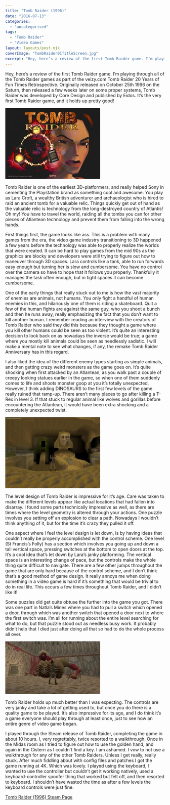 ```yaml
---
title: "Tomb Raider (1996)"
date: "2016-07-13"
categories: 
  - "uncategorised"
tags: 
  - "Tomb Raider"
  - "Video Games"
layout: layouts/post.njk
coverImage: "TombRaider01TitleScreen.jpg"
excerpt: "Hey, here’s a review of the first Tomb Raider game. I’m playing through all of the Tomb Raider games as part of the veizy.com Tomb Raider 20 Years of Fun Times Retrospective. Originally released on October 25th 1996 on the Saturn, then released a few weeks later on some proper systems, Tomb Raider was developed by Core Design and published by Eidos. It’s the very first Tomb Raider game, and it holds up pretty good!"
---
```

Hey, here’s a review of the first Tomb Raider game. I’m playing through all of the Tomb Raider games as part of the veizy<i></i>.com Tomb Raider 20 Years of Fun Times Retrospective. Originally released on October 25th 1996 on the Saturn, then released a few weeks later on some proper systems, Tomb Raider was developed by Core Design and published by Eidos. It’s the very first Tomb Raider game, and it holds up pretty good!

![Tomb Raider Title Screen](images/TombRaider01TitleScreen-300x225.jpg "Tomb Raider Title Screen")

Tomb Raider is one of the earliest 3D-platformers, and really helped Sony in cementing the Playstation brand as something cool and awesome. You play as Lara Croft, a wealthy British adventurer and archaeologist who is hired to raid an ancient tomb for a valuable relic. Things quickly get out of hand as the valuable relic is technology from the long-destroyed country of Atlantis! Oh my! You have to travel the world, raiding all the tombs you can for other pieces of Atlantean technology and prevent them from falling into the wrong hands.

First things first, the game looks like ass. This is a problem with many games from the era, the video game industry transitioning to 3D happened a few years before the technology was able to properly realize the worlds that were created. It can be hard to play games from the mid 90s as the graphics are blocky and developers were still trying to figure out how to maneuver through 3D spaces. Lara controls like a tank, able to run forwards easy enough but turning her is slow and cumbersome. You have no control over the camera so have to hope that it follows you properly. Thankfully it manages the task often enough, but in tight spaces it can become cumbersome.

One of the early things that really stuck out to me is how the vast majority of enemies are animals, not humans. You only fight a handful of human enemies in this, and hilariously one of them is riding a skateboard. Quit a few of the human fights are against the same guy, who you shoot a bunch and then he runs away, really emphasizing the fact that you don’t want to kill another human. I remember reading an interview with the creators of Tomb Raider who said they did this because they thought a game where you kill other humans could be seen as too violent. It’s quite an interesting decision to look back on as nowadays the inverse would be true; a game where you mostly kill animals could be seen as needlessly sadistic. I will make a mental note to see what changes, if any, the remake Tomb Raider Anniversary has in this regard.

I also liked the idea of the different enemy types starting as simple animals, and then getting crazy weird monsters as the game goes on. It’s quite shocking when first attacked by an Atlantean, as you walk past a couple of creepy looking statues earlier in the game, so when one of them suddenly comes to life and shoots monster goop at you it’s totally unexpected. However, I think adding DINOSAURS to the first few levels of the game really ruined that ramp-up. There aren’t many places to go after killing a T-Rex in level 3. If that stuck to regular animal like wolves and gorillas before encountering the Atlantean, it would have been extra shocking and a completely unexpected twist.

![Tomb Raider's City of Khamoon](images/TombRaider01Sphinx-300x225.jpg "Who said the graphics don't hold up?")

The level design of Tomb Raider is impressive for it’s age. Care was taken to make the different levels appear like actual locations that had fallen into disarray. I found some parts technically impressive as well, as there are times where the level geometry is altered through your actions. One puzzle involves you setting off an explosion to clear a path. Nowadays I wouldn’t think anything of it, but for the time it’s crazy they pulled it off.

One aspect where I feel the level design is let down, is by having ideas that couldn’t really be properly accomplished with the control scheme. One level (St Francis’s Folly) has a section which involves you going up and down a tall vertical space, pressing switches at the bottom to open doors at the top. It’s a cool idea that’s let down by Lara’s janky platforming. The vertical space is an interesting change of pace, but the controls make the whole thing quite difficult to navigate. There are a few other jumps throughout the game that are only hard because of the control scheme, and I don’t think that’s a good method of game design. It really annoys me when doing something in a video game is hard if it’s something that would be trivial to do in real life. This occurs a few times throughout Tomb Raider, and I didn’t like it!

Some puzzles did get quite obtuse the further into the game you got. There was one part in Natla’s Mines where you had to pull a switch which opened a door, through which was another switch that opened a door next to where the first switch was. I’m all for running about the entire level searching for what to do, but that puzzle stood out as needless busy work. It probably didn’t help that I died just after doing all that so had to do the whole process all over.

![Tomb Raider End Boss](images/TombRaider01Evolution-300x167.jpg "Lara Croft VS The peak of human evolution")

Tomb Raider holds up much better than I was expecting. The controls are very janky and take a lot of getting used to, but once you do there is a quality game to be played. It’s also impressive for its age, and I do think it’s a game everyone should play through at least once, just to see how an entire genre of video game began.

I played through the Steam release of Tomb Raider, completing the game in about 10 hours. I, very regrettably, twice resorted to a walkthrough. Once in the Midas room as I tried to figure out how to use the golden hand, and again in the Cistern as I couldn’t find a key. I am ashamed. I vow to not use a walkthrough for any of the other Tomb Raiders. Unless I get really, really stuck. After much fiddling about with config files and patches I got the game running at 4K. Which was lovely. I played using the keyboard, I wanted to use the controller but couldn’t get it working natively, used a keyboard-controller spoofer thing that worked but felt off, and then resorted to keyboard. I shouldn’t have wasted the time as after a few levels the keyboard controls were just fine.

[Tomb Raider (1996) Steam Page](http://store.steampowered.com/app/224960/Tomb_Raider_I/)
